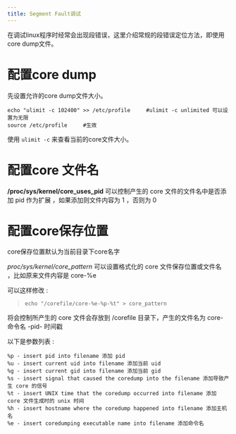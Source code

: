 ```yaml
---
title: Segment Fault调试
---
```


在调试linux程序时经常会出现段错误，这里介绍常规的段错误定位方法，即使用core
dump文件。

配置core dump
=============

先设置允许的core dump文件大小。

~~~~ {.sourceCode .bash}
echo "ulimit -c 102400" >> /etc/profile     #ulimit -c unlimited 可以设置为无限
source /etc/profile     #生效
~~~~

使用 `ulimit -c` 来查看当前的core文件大小。

配置core 文件名
===============

**/proc/sys/kernel/core\_uses\_pid** 可以控制产生的 core
文件的文件名中是否添加 pid 作为扩展 ，如果添加则文件内容为 1 ，否则为 0

配置core保存位置
================

core保存位置默认为当前目录下core名字

*proc/sys/kernel/core\_pattern* 可以设置格式化的 core
文件保存位置或文件名 ，比如原来文件内容是 core-%e

可以这样修改 :

> `echo "/corefile/core-%e-%p-%t" > core_pattern`

将会控制所产生的 core 文件会存放到 /corefile 目录下，产生的文件名为
core- 命令名 -pid- 时间戳

以下是参数列表 :

    %p - insert pid into filename 添加 pid
    %u - insert current uid into filename 添加当前 uid
    %g - insert current gid into filename 添加当前 gid
    %s - insert signal that caused the coredump into the filename 添加导致产生 core 的信号
    %t - insert UNIX time that the coredump occurred into filename 添加 core 文件生成时的 unix 时间
    %h - insert hostname where the coredump happened into filename 添加主机名
    %e - insert coredumping executable name into filename 添加命令名
